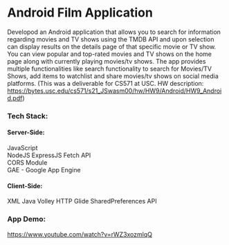 # Android Film Application

Developod an Android application that allows you to search for information regarding movies and TV shows using the TMDB API and upon selection can display results on the details page of that specific movie or TV show. You can view popular and top-rated movies and TV shows on the home page along with currently playing movies/tv shows. The app provides multiple functionalities like search functionality to search for Movies/TV Shows, add items to watchlist and share movies/tv shows on social media platforms. (This was a deliverable for CS571 at USC. HW description: https://bytes.usc.edu/cs571/s21_JSwasm00/hw/HW9/Android/HW9_Android.pdf)

### Tech Stack:
#### Server-Side:  
JavaScript  
NodeJS
ExpressJS
Fetch API  
CORS Module  
GAE - Google App Engine
  
#### Client-Side:  
XML
Java
Volley HTTP
Glide
SharedPreferences API 
  
### App Demo:
https://www.youtube.com/watch?v=rWZ3xozmlqQ